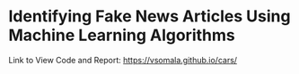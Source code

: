 # Identifying Fake News Articles Using Machine Learning Algorithms

Link to View Code and Report: https://vsomala.github.io/cars/
